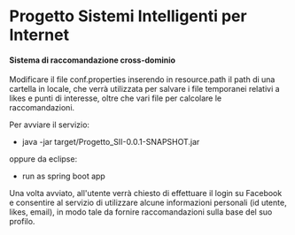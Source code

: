 # Progetto Sistemi Intelligenti per Internet
 


<h4>Sistema di raccomandazione cross-dominio</h4>

Modificare il file conf.properties inserendo in resource.path il path di una cartella in locale, che verrà utilizzata per salvare i file temporanei relativi a likes e punti di interesse, oltre che vari file per calcolare le raccomandazioni.

Per avviare il servizio:
  - java -jar target/Progetto_SII-0.0.1-SNAPSHOT.jar

oppure da eclipse: 
  - run as spring boot app



Una volta avviato, all'utente verrà chiesto di effettuare il login su Facebook e consentire al servizio di utilizzare alcune informazioni personali (id utente, likes, email), in modo tale da fornire raccomandazioni sulla base del suo profilo.
